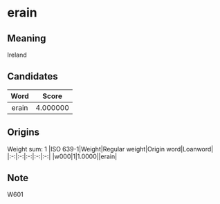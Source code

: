 # erain

## Meaning

Ireland

## Candidates

|Word|Score|
|:-:|:-:|
|erain|4.000000|

## Origins

Weight sum: 1
|ISO 639-1|Weight|Regular weight|Origin word|Loanword|
|:-:|:-:|:-:|:-:|:-:|
|w000|1|1.0000||erain|

## Note

W601
